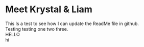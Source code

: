 # Meet Krystal & Liam

This Is a test to see how I can update the ReadMe file in github. <br>
Testing testing one two three. <br>
HELLO <br>
hi